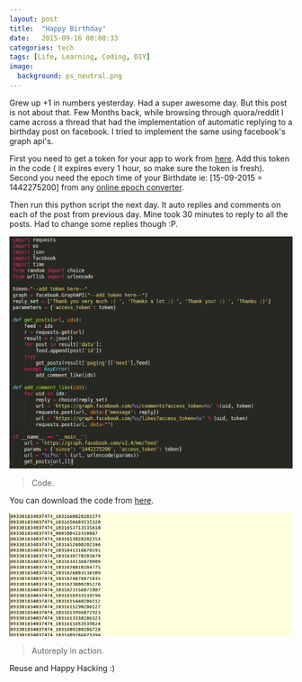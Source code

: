 ```yaml
---
layout: post
title:  "Happy Birthday"
date:   2015-09-16 00:00:33
categories: tech
tags: [Life, Learning, Coding, DIY]
image:
  background: ps_neutral.png
---
```

Grew up +1 in numbers yesterday. Had a super awesome day. But this post is not about that. Few Months back, while browsing through quora/reddit I came across a thread that had the implementation of automatic replying to a birthday post on facebook. I tried to implement the same using facebook's graph api's.

First you need to get a token for your app to work from <a href="https://developers.facebook.com/tools/explorer/"> here</a>. Add this token in the code ( it expires every 1 hour, so make sure the token is fresh). Second you need the epoch time of your Birthdate ie: [15-09-2015 = 1442275200] from any <a href="www.epochconverter.com">online epoch converter</a>.

Then run this python script the next day. It auto replies and comments on each of the post from previous day. Mine took 30 minutes to reply to all the posts. Had to change some replies though :P.

<img src="/images/mum_trip/qq.png" alt="">

>Code.

You can download the code from <a href="https://github.com/yogeshmpandey/codesamples/blob/master/automatic_replier.py">here</a>.

<img src="/images/mum_trip/a.png" alt="">

>Autoreply in action.

Reuse and Happy Hacking :)
